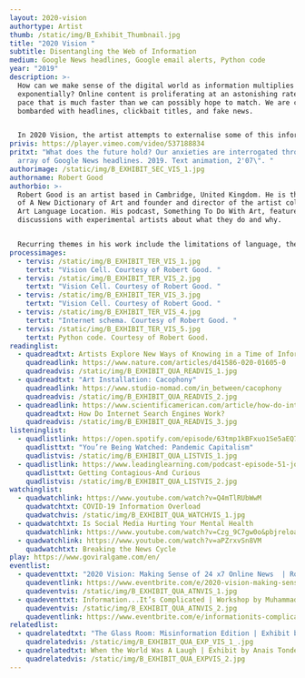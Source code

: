 ```yaml
---
layout: 2020-vision
authortype: Artist
thumb: /static/img/B_Exhibit_Thumbnail.jpg
title: "2020 Vision "
subtitle: Disentangling the Web of Information
medium: Google News headlines, Google email alerts, Python code
year: "2019"
description: >-
  How can we make sense of the digital world as information multiplies
  exponentially? Online content is proliferating at an astonishing rate, at a
  pace that is much faster than we can possibly hope to match. We are constantly
  bombarded with headlines, clickbait titles, and fake news. 


  In 2020 Vision, the artist attempts to externalise some of this information using animations of various headlines, which reflect back a sense of anxiety as we are bombarded with questions, some trivial and some vitally important. These animations grow on the screen like a virus in a Petri dish before gradually receding again. 
privis: https://player.vimeo.com/video/537188834
pritxt: "What does the future hold? Our anxieties are interrogated through an
  array of Google News headlines. 2019. Text animation, 2'07\". "
authorimage: /static/img/B_EXHIBIT_SEC_VIS_1.jpg
authorname: Robert Good
authorbio: >-
  Robert Good is an artist based in Cambridge, United Kingdom. He is the editor
  of A New Dictionary of Art and founder and director of the artist collective
  Art Language Location. His podcast, Something To Do With Art, features
  discussions with experimental artists about what they do and why.


  Recurring themes in his work include the limitations of language, the problems of knowledge, and the transition from analogue to digital. He has an ongoing interest in the astronomical sublime. His previous works include 3000 definitions of “Art” for A New Dictionary of Art and 13,000 news headlines for BREAKING. Future projects include Dr Good Investigates... What Is Reality? at Science Gallery Rotterdam in November 2020, and Bookworks at UWE, Bristol in 2021.
processimages:
  - tervis: /static/img/B_EXHIBIT_TER_VIS_1.jpg
    tertxt: "Vision Cell. Courtesy of Robert Good. "
  - tervis: /static/img/B_EXHIBIT_TER_VIS_2.jpg
    tertxt: "Vision Cell. Courtesy of Robert Good. "
  - tervis: /static/img/B_EXHIBIT_TER_VIS_3.jpg
    tertxt: "Vision Cell. Courtesy of Robert Good. "
  - tervis: /static/img/B_EXHIBIT_TER_VIS_4.jpg
    tertxt: "Internet schema. Courtesy of Robert Good. "
  - tervis: /static/img/B_EXHIBIT_TER_VIS_5.jpg
    tertxt: Python code. Courtesy of Robert Good.
readinglist:
  - quadreadtxt: Artists Explore New Ways of Knowing in a Time of Information Overload
    quadreadlink: https://www.nature.com/articles/d41586-020-01605-0
    quadreadvis: /static/img/B_EXHIBIT_QUA_READVIS_1.jpg
  - quadreadtxt: "Art Installation: Cacophony"
    quadreadlink: https://www.studio-nomad.com/in_between/cacophony
    quadreadvis: /static/img/B_EXHIBIT_QUA_READVIS_2.jpg
  - quadreadlink: https://www.scientificamerican.com/article/how-do-internet-search-en/
    quadreadtxt: How Do Internet Search Engines Work?
    quadreadvis: /static/img/B_EXHIBIT_QUA_READVIS_3.jpg
listeninglist:
  - quadlistlink: https://open.spotify.com/episode/63tmp1kBFxuo1Se5aEQ7hn
    quadlisttxt: "You’re Being Watched: Pandemic Capitalism"
    quadlistvis: /static/img/B_EXHIBIT_QUA_LISTVIS_1.jpg
  - quadlistlink: https://www.leadinglearning.com/podcast-episode-51-jonah-berger/
    quadlisttxt: Getting Contagious-And Curious
    quadlistvis: /static/img/B_EXHIBIT_QUA_LISTVIS_2.jpg
watchinglist:
  - quadwatchlink: https://www.youtube.com/watch?v=Q4mTlRUbWwM
    quadwatchtxt: COVID-19 Information Overload
    quadwatchvis: /static/img/B_EXHIBIT_QUA_WATCHVIS_1.jpg
  - quadwatchtxt: Is Social Media Hurting Your Mental Health
    quadwatchlink: https://www.youtube.com/watch?v=Czg_9C7gw0o&pbjreload=101
  - quadwatchlink: https://www.youtube.com/watch?v=aPZrxvSn8VM
    quadwatchtxt: Breaking the News Cycle
play: https://www.goviralgame.com/en/
eventlist:
  - quadeventtxt: "2020 Vision: Making Sense of 24 x7 Online News  | Robert Good "
    quadeventlink: https://www.eventbrite.com/e/2020-vision-making-sense-of-247-online-news-masterclass-registration-148202835671
    quadeventvis: /static/img/B_EXHIBIT_QUA_ATNVIS_1.jpg
  - quadeventtxt: Information...It’s Complicated | Workshop by Muhammad Radwan
    quadeventvis: /static/img/B_EXHIBIT_QUA_ATNVIS_2.jpg
    quadeventlink: https://www.eventbrite.com/e/informationits-complicated-workshop-registration-145818873175
relatedlist:
  - quadrelatedtxt: "The Glass Room: Misinformation Edition | Exhibit by Tactical Tech "
    quadrelatedvis: /static/img/B_EXHIBIT_QUA_EXP_VIS_1_.jpg
  - quadrelatedtxt: When the World Was A Laugh | Exhibit by Anais Tondeur
    quadrelatedvis: /static/img/B_EXHIBIT_QUA_EXPVIS_2.jpg
---
```

